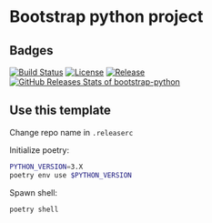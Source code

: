 # Bootstrap python project

## Badges

[![Build Status](https://github.com/thibaultserti/bootstrap-python/actions/workflows/release.yaml/badge.svg)](https://github.com/thibaultserti/bootstrap-python/actions/workflows/release.yaml)
[![License](https://img.shields.io/github/license/thibaultserti/bootstrap-python)](/LICENSE)
[![Release](https://img.shields.io/github/release/thibaultserti/bootstrap-python.svg)](https://github.com/thibaultserti/bootstrap-python/releases/latest)
[![GitHub Releases Stats of bootstrap-python](https://img.shields.io/github/downloads/thibaultserti/bootstrap-python/total.svg?logo=github)](https://somsubhra.github.io/github-release-stats/?username=thibaultserti&repository=bootstrap-python)

## Use this template

Change repo name in `.releaserc`

Initialize poetry:

```bash
PYTHON_VERSION=3.X
poetry env use $PYTHON_VERSION
```

Spawn shell:

```bash
poetry shell
```
